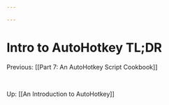 ```yaml
---

---
```


# Intro to AutoHotkey TL;DR

Previous: [[Part 7: An AutoHotkey Script Cookbook]]

 

Up: [[An Introduction to AutoHotkey]]
